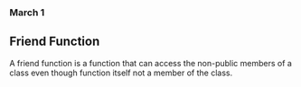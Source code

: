 ### March 1

## Friend Function 

A friend function is a function that can access the non-public members of a class even though function itself not a member of the class.

